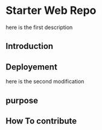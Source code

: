 # Starter Web Repo
here is the first description 

## Introduction

## Deployement 
here is the second modification
## purpose

## How To contribute